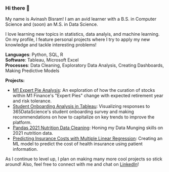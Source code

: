 ### Hi there 👋

My name is Avinash Bisram! I am an avid learner with a B.S. in Computer Science and (soon) an M.S. in Data Science.  

I love learning new topics in statistics, data analyis, and machine learning. On my profile, I feature personal projects where I try to apply my new knowledge and tackle interesting problems!

**Languages**: Python, SQL, R  
**Software**: Tableau, Microsoft Excel  
**Processes**: Data Cleaning, Exploratory Data Analysis, Creating Dashboards, Making Predictive Models

**Projects:**
* [M1 Expert Pie Analysis](https://github.com/AvinashBisram/Data-Analysis-Projects/tree/main/M1%20Expert%20Pie%20Analysis): An exploration of how the curation of stocks within M1 Finance's "Expert Pies" change with expected retirement year and risk tolerance.
* [Student Onboarding Analysis in Tableau](https://github.com/AvinashBisram/Data-Analysis-Projects/tree/main/Student%20Onboarding%20Analysis%20in%20Tableau): Visualizing responses to 365DataScience's student onboarding survey and making recommendations on how to capitalize on key trends to improve the platform.
* [Pandas 2021 Nutrition Data Cleaning](https://github.com/AvinashBisram/Data-Cleaning/tree/master/Pandas%202021%20Nutrition%20Data%20Cleaning): Honing my Data Munging skills on 2021 nutrition data.
* [Predicting Insurance Costs with Multiple Linear Regression](https://github.com/AvinashBisram/Machine-Learning/tree/master/Linear%20Regression): Creating an ML model to predict the cost of health insurance using patient information.
  
As I continue to level up, I plan on making many more cool projects so stick around! Also, feel free to connect with me and chat on [LinkedIn](https://www.linkedin.com/in/avinash-bisram)!